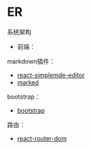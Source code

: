 # ER

系统架构


- 前端：

markdown插件：
- [react-simplemde-editor](https://github.com/RIP21/react-simplemde-editor/blob/master/README.md#install)
- [marked](https://marked.js.org/)

bootstrap：
- [bootstrap](https://www.npmjs.com/package/bootstrap)

路由：
- [react-router-dom](https://segmentfault.com/a/1190000039190541)


